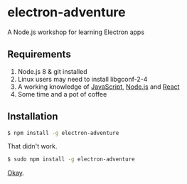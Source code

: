 # electron-adventure

A Node.js workshop for learning Electron apps

## Requirements

1. Node.js 8 & git installed
1. Linux users may need to install libgconf-2-4
1. A working knowledge of [JavaScript](https://www.npmjs.com/package/javascripting), [Node.js](https://www.npmjs.com/package/learnyounode) and [React](https://www.npmjs.com/package/learnyoureact)
1. Some time and a pot of coffee

## Installation

```sh
$ npm install -g electron-adventure
```

That didn't work.

```sh
$ sudo npm install -g electron-adventure
```

[Okay](https://xkcd.com/149/).
